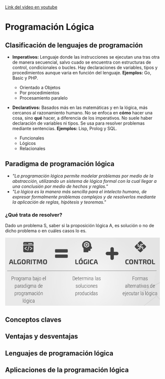 [Link del video en youtube](https://www.youtube.com/watch?v=83hw-e2z2Xg)

# Programación Lógica

## Clasificación de lenguajes de programación
* **Imperativos:** Lenguaje donde las instrucciones se ejecutan una tras otra de
manera secuencial, salvo cuado se encuentra con estructuras de control,
condicionales o bucles. Hay declaraciones de variables, tipos y procedimientos
aunque varia en función del lenguaje.
**Ejemplos:** Go, Basic y PHP.
	* Orientado a Objetos
	* Por procedimientos
	* Procesamiento paralelo

* **Declarativos:** Basados más en las matemáticas y en la lógica, más cercanos
al razonamiento humano. No se enfoca en **cómo** hacer una cosa, sino **qué**
hacer, a diferencia de los imperativos. No suele haber declaración de variables
ni tipos. Se usa para resolver problemas mediante sentencias. 
**Ejemplos:** Lisp, Prolog y SQL.
	* Funcionales
	* Lógicos
	* Relacionales

## Paradigma de programación lógica
* *"La programación lógica permite modelar problemas por medio de la abstracción,
utilizando un sistema de lógica formal con la cual llegar a una conclusión por
medio de hechos y reglas."*
* *"La lógica es la manera más sencilla para el intelecto humano, de expresar
formalmente problemas complejos y de resolverlos mediante la aplicación de 
reglas, hipótesis y teoremas."*

### ¿Qué trata de resolver?
Dado un problema S, saber si la proposición lógica A, es solución o no de dicho
problema o en cuáles casos lo es.

![componentes de los algoritmos de programación lógica](./images/I00.png)

## Conceptos claves

## Ventajas y desventajas

## Lenguajes de programación lógica

## Aplicaciones de la programación lógica

